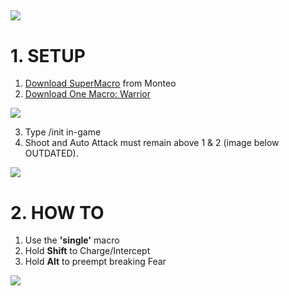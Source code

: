 
![](http://i.imgur.com/z7ZczPu.png)
---



# **1. SETUP**
1. [Download SuperMacro](https://github.com/Monteo/SuperMacro) from Monteo
2. [Download One Macro: Warrior](https://github.com/smdepotter/one_macro_warrior/archive/master.zip)

![](https://i.imgur.com/T15RR1s.png)

3. Type /init in-game
4. Shoot and Auto Attack must remain above 1 & 2 (image below OUTDATED). 

![](https://i.imgur.com/E2qoJIK.png)

# **2. HOW TO**
1. Use the **'single'** macro
2. Hold **Shift** to Charge/Intercept
3. Hold **Alt** to preempt breaking Fear

![](https://i.imgur.com/SEoBroQ.jpg)
